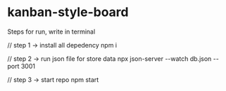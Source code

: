 # kanban-style-board
Steps for run, write in terminal

// step 1 -> install all depedency
npm i

// step 2 -> run json file for store data
npx json-server --watch db.json --port 3001

// step 3 -> start repo
npm start
